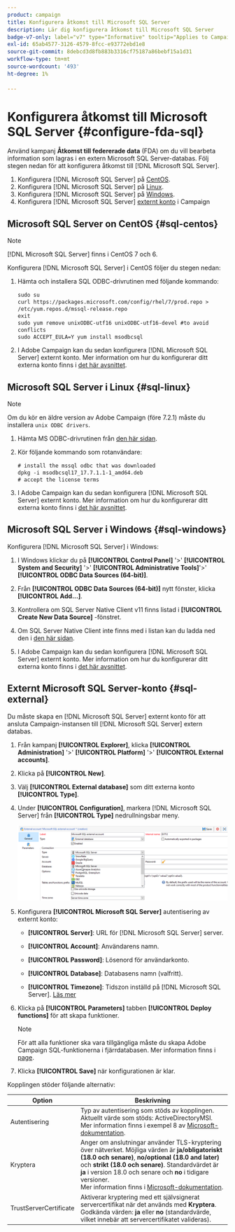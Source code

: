 ```yaml
---
product: campaign
title: Konfigurera åtkomst till Microsoft SQL Server
description: Lär dig konfigurera åtkomst till Microsoft SQL Server
badge-v7-only: label="v7" type="Informative" tooltip="Applies to Campaign Classic v7 only"
exl-id: 65ab4577-3126-4579-8fcc-e93772ebd1e8
source-git-commit: 8debcd3d8fb883b3316cf75187a86bebf15a1d31
workflow-type: tm+mt
source-wordcount: '493'
ht-degree: 1%

---
```


# Konfigurera åtkomst till Microsoft SQL Server {#configure-fda-sql}



Använd kampanj **Åtkomst till federerade data** (FDA) om du vill bearbeta information som lagras i en extern Microsoft SQL Server-databas. Följ stegen nedan för att konfigurera åtkomst till [!DNL Microsoft SQL Server].

1. Konfigurera [!DNL Microsoft SQL Server] på [CentOS](#sql-centos).
1. Konfigurera [!DNL Microsoft SQL Server] på [Linux](#sql-linux).
1. Konfigurera [!DNL Microsoft SQL Server] på [Windows](#sql-windows).
1. Konfigurera [!DNL Microsoft SQL Server] [externt konto](#sql-external) i Campaign

## Microsoft SQL Server on CentOS {#sql-centos}

>[!NOTE]
>
> [!DNL Microsoft SQL Server] finns i CentOS 7 och 6.

Konfigurera [!DNL Microsoft SQL Server] i CentOS följer du stegen nedan:

1. Hämta och installera SQL ODBC-drivrutinen med följande kommando:

   ```
   sudo su
   curl https://packages.microsoft.com/config/rhel/7/prod.repo > /etc/yum.repos.d/mssql-release.repo
   exit
   sudo yum remove unixODBC-utf16 unixODBC-utf16-devel #to avoid conflicts
   sudo ACCEPT_EULA=Y yum install msodbcsql
   ```

1. I Adobe Campaign kan du sedan konfigurera [!DNL Microsoft SQL Server] externt konto. Mer information om hur du konfigurerar ditt externa konto finns i [det här avsnittet](#sql-external).

## Microsoft SQL Server i Linux {#sql-linux}

>[!NOTE]
>
> Om du kör en äldre version av Adobe Campaign (före 7.2.1) måste du installera `unix ODBC drivers`.

1. Hämta MS ODBC-drivrutinen från [den här sidan](https://packages.microsoft.com/ubuntu/16.04/prod/pool/main/m/msodbcsql17/).

1. Kör följande kommando som rotanvändare:

   ```
   # install the mssql odbc that was downloaded
   dpkg -i msodbcsql17_17.7.1.1-1_amd64.deb
   # accept the license terms
   ```

1. I Adobe Campaign kan du sedan konfigurera [!DNL Microsoft SQL Server] externt konto. Mer information om hur du konfigurerar ditt externa konto finns i [det här avsnittet](#sql-external).

## Microsoft SQL Server i Windows {#sql-windows}

Konfigurera [!DNL Microsoft SQL Server] i Windows:

1. I Windows klickar du på **[!UICONTROL Control Panel]** &#39;>&#39; **[!UICONTROL System and Security]** &#39;>&#39; **[!UICONTROL Administrative Tools]**&#39;>&#39; **[!UICONTROL ODBC Data Sources (64-bit)]**.

1. Från **[!UICONTROL ODBC Data Sources (64-bit)]** nytt fönster, klicka **[!UICONTROL Add...]**.

1. Kontrollera om SQL Server Native Client v11 finns listad i **[!UICONTROL Create New Data Source]** -fönstret.

1. Om SQL Server Native Client inte finns med i listan kan du ladda ned den i [den här sidan](https://www.microsoft.com/en-my/download/details.aspx?id=36434).

1. I Adobe Campaign kan du sedan konfigurera [!DNL Microsoft SQL Server] externt konto. Mer information om hur du konfigurerar ditt externa konto finns i [det här avsnittet](#sql-external).

## Externt Microsoft SQL Server-konto {#sql-external}

Du måste skapa en [!DNL Microsoft SQL Server] externt konto för att ansluta Campaign-instansen till [!DNL Microsoft SQL Server] extern databas.

1. Från kampanj **[!UICONTROL Explorer]**, klicka **[!UICONTROL Administration]** &#39;>&#39; **[!UICONTROL Platform]** &#39;>&#39; **[!UICONTROL External accounts]**.

1. Klicka på **[!UICONTROL New]**.

1. Välj **[!UICONTROL External database]** som ditt externa konto **[!UICONTROL Type]**.

1. Under **[!UICONTROL Configuration]**, markera [!DNL Microsoft SQL Server] från **[!UICONTROL Type]** nedrullningsbar meny.

   ![](assets/sql.png)

1. Konfigurera **[!UICONTROL Microsoft SQL Server]** autentisering av externt konto:

   * **[!UICONTROL Server]**: URL för [!DNL Microsoft SQL Server] server.

   * **[!UICONTROL Account]**: Användarens namn.

   * **[!UICONTROL Password]**: Lösenord för användarkonto.

   * **[!UICONTROL Database]**: Databasens namn (valfritt).

   * **[!UICONTROL Timezone]**: Tidszon inställd på [!DNL Microsoft SQL Server]. [Läs mer](https://docs.microsoft.com/en-us/sql/t-sql/functions/current-timezone-transact-sql?view=sql-server-ver15)

1. Klicka på **[!UICONTROL Parameters]** tabben **[!UICONTROL Deploy functions]** för att skapa funktioner.

   >[!NOTE]
   >
   >För att alla funktioner ska vara tillgängliga måste du skapa Adobe Campaign SQL-funktionerna i fjärrdatabasen. Mer information finns i [page](../../configuration/using/adding-additional-sql-functions.md).

1. Klicka **[!UICONTROL Save]** när konfigurationen är klar.

Kopplingen stöder följande alternativ:

| Option | Beskrivning |
|---|---|
| Autentisering | Typ av autentisering som stöds av kopplingen. Aktuellt värde som stöds: ActiveDirectoryMSI. <br> Mer information finns i exempel 8 av [Microsoft-dokumentation](https://docs.microsoft.com/en-us/sql/connect/odbc/using-azure-active-directory?view=sql-server-ver15#example-connection-strings). |
| Kryptera | Anger om anslutningar använder TLS-kryptering över nätverket. Möjliga värden är **ja/obligatoriskt (18.0 och senare)**, **no/optional (18.0 and later)** och **strikt (18.0 och senare)**. Standardvärdet är **ja** i version 18.0 och senare och **no** i tidigare versioner. <br>Mer information finns i [Microsoft-dokumentation](https://docs.microsoft.com/en-us/sql/connect/odbc/dsn-connection-string-attribute?view=azure-sqldw-latest#encrypt). |
| TrustServerCertificate | Aktiverar kryptering med ett självsignerat servercertifikat när det används med **Kryptera**. <br>Godkända värden: **ja** eller **no** (standardvärde, vilket innebär att servercertifikatet valideras). |
